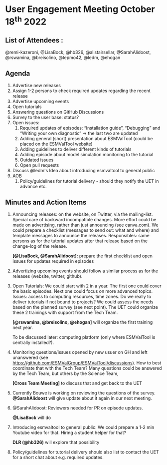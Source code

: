 # User Engagement Meeting October 18<sup>th</sup> 2022

## List of Attendees : 
@remi-kazeroni, @LisaBock, @hb326, @alistairsellar, @SarahAlidoost, @rswamina, @breisolino, @tepmo42, @ledm, @ehogan

## Agenda

1. Advertise new releases
2. Assign 1-2 persons to check required updates regarding the recent release
3. Advertise upcoming events
4. Open tutorials
5. Answering questions on GitHub Discussions
6. Survey to the user base: status?
7. Open issues:
   1. Required updates of episodes: “Installation guide”, “Debugging” and “Writing your own diagnostic” → the last two are updated
   2. Adding general (short) presentation about ESMValTool (could be placed on the ESMValTool website)
   3. Adding guidelines to deliver different kinds of tutorials
   4. Adding episode about model simulation monitoring to the tutorial
   5. Outdated issues 
   6. Open pull requests 
8. Discuss @ledm's Idea about introducing esmvaltool to general public
9. AOB
   1. Policy/guidelines for tutorial delivery - should they notify the UET in advance etc.


## Minutes and Action Items

1. Announcing releases: on the website, on Twitter, via the mailing-list. Special care of backward incompatible changes. More effort 
   could be made on advertising, rather than just announcing (see canva.com). 
   We could prepare a checklist (messages to send out: what and where) and template messages to announce the releases. Responsibles: 
   same persons as for the tutorial updates after that release based on the change-log of the release. 
   
   **[@LisaBock, @SarahAlidoost]:** prepare the first checklist and open issues for updates required in episodes
   
2. Advertizing upcoming events should follow a similar process as for the releases (website, twitter, github).

3. Open Tutorials: We could start with 2 in a year. The first one could cover the basic episodes. Next one could focus on more advanced 
   topics. Issues: access to computing resources, time zones. Do we really to deliver tutorials if not bound to projects? We could assess 
   the needs based on the planned survey (see next point). The UET could organize these 2 trainings with support from the Tech Team. 
   
   **[@rswamina, @breisolino, @ehogan]** will organize the first training next year. 
   
   To be discussed later: computing platform (only where ESMValTool is centrally installed?).
   
5. Monitoring questions/issues opened by new usuer on GH and left unanswered (see https://github.com/ESMValGroup/ESMValTool/discussions). 
   How to best coordinate that with the Tech Team? Many questions could be answered by the Tech Team, but others by the Science Team, 
   
   **[Cross Team Meeting]** to discuss that and get back to the UET
   
6. Currently Bouwe is working on reviewing the questions of the survey. **@SarahAlidoost** will give update about it again in our next meeting.

7. @SarahAlidoost: Reviewers needed for PR on episode updates.

   **@LisaBock** will do
   
10. Introducing esmvaltool to general public: We could prepare a 1-2 min Youtube video for that. Hiring a student helper for that? 
 
    **DLR (@hb326)** will explore that possibility  
   
13. Policy/guidelines for tutorial delivery should also list to contact the UET for a short chat about e.g. required updates.
